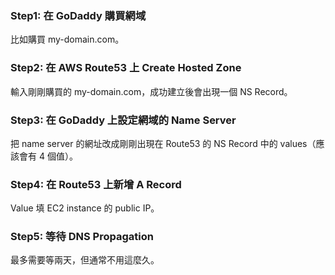 ### Step1: 在 GoDaddy 購買網域

比如購買 my-domain.com。

### Step2: 在 AWS Route53 上 Create Hosted Zone

輸入剛剛購買的 my-domain.com，成功建立後會出現一個 NS Record。

### Step3: 在 GoDaddy 上設定網域的 Name Server

把 name server 的網址改成剛剛出現在 Route53 的 NS Record 中的 values（應該會有 4 個值）。

### Step4: 在 Route53 上新增 A Record

Value 填 EC2 instance 的 public IP。

### Step5: 等待 DNS Propagation

最多需要等兩天，但通常不用這麼久。
